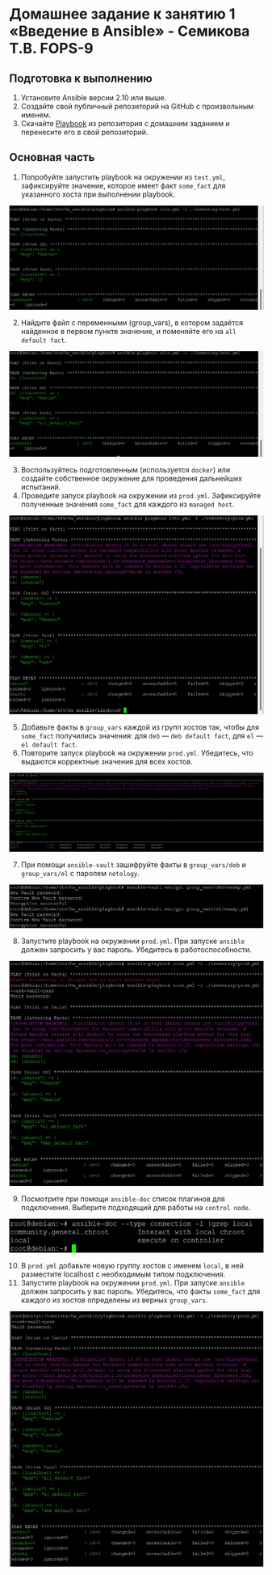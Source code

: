 # Домашнее задание к занятию 1 «Введение в Ansible» - Семикова Т.В. FOPS-9

## Подготовка к выполнению

1. Установите Ansible версии 2.10 или выше.
2. Создайте свой публичный репозиторий на GitHub с произвольным именем.
3. Скачайте [Playbook](./playbook/) из репозитория с домашним заданием и перенесите его в свой репозиторий.

## Основная часть

1. Попробуйте запустить playbook на окружении из `test.yml`, зафиксируйте значение, которое имеет факт `some_fact` для указанного хоста при выполнении playbook.

![ad](https://github.com/SemikovaTV/hw_ansible/blob/master/hw_ansible/img/1.jpg)

2. Найдите файл с переменными (group_vars), в котором задаётся найденное в первом пункте значение, и поменяйте его на `all default fact`.

![ad](https://github.com/SemikovaTV/hw_ansible/blob/master/hw_ansible/img/2.jpg)
  
3. Воспользуйтесь подготовленным (используется `docker`) или создайте собственное окружение для проведения дальнейших испытаний.
4. Проведите запуск playbook на окружении из `prod.yml`. Зафиксируйте полученные значения `some_fact` для каждого из `managed host`.

![ad](https://github.com/SemikovaTV/hw_ansible/blob/master/hw_ansible/img/3.jpg)
   
5. Добавьте факты в `group_vars` каждой из групп хостов так, чтобы для `some_fact` получились значения: для `deb` — `deb default fact`, для `el` — `el default fact`.
6.  Повторите запуск playbook на окружении `prod.yml`. Убедитесь, что выдаются корректные значения для всех хостов.

![ad](https://github.com/SemikovaTV/hw_ansible/blob/master/hw_ansible/img/5.jpg)

7. При помощи `ansible-vault` зашифруйте факты в `group_vars/deb` и `group_vars/el` с паролем `netology`.

![ad](https://github.com/SemikovaTV/hw_ansible/blob/master/hw_ansible/img/6.jpg)

8. Запустите playbook на окружении `prod.yml`. При запуске `ansible` должен запросить у вас пароль. Убедитесь в работоспособности.

![ad](https://github.com/SemikovaTV/hw_ansible/blob/master/hw_ansible/img/7.jpg)

9. Посмотрите при помощи `ansible-doc` список плагинов для подключения. Выберите подходящий для работы на `control node`.

![ad](https://github.com/SemikovaTV/hw_ansible/blob/master/hw_ansible/img/4.jpg)

10. В `prod.yml` добавьте новую группу хостов с именем  `local`, в ней разместите localhost с необходимым типом подключения.
11. Запустите playbook на окружении `prod.yml`. При запуске `ansible` должен запросить у вас пароль. Убедитесь, что факты `some_fact` для каждого из хостов определены из верных `group_vars`.

![ad](https://github.com/SemikovaTV/hw_ansible/blob/master/hw_ansible/img/8.jpg)
